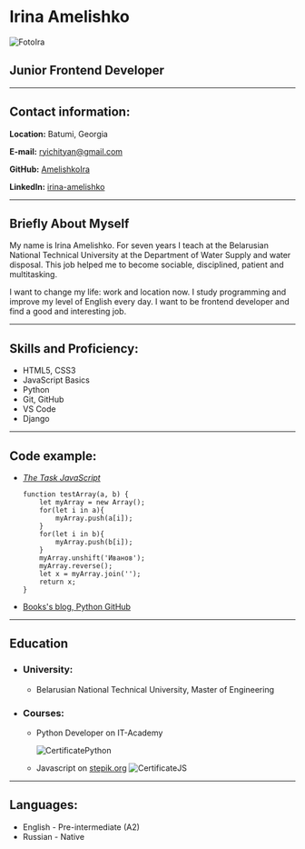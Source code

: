 # **Irina Amelishko**

![FotoIra](https://media-exp1.licdn.com/dms/image/C5603AQH74QBWDFCmXQ/profile-displayphoto-shrink_800_800/0/1633949252742?e=1652918400&v=beta&t=KIwFjiQDP7a_ZkxOGIRvp8aC5nbCGRvReNYCALBU77I "foto")

## **Junior Frontend Developer**
***

## **Contact information:**
**Location:** Batumi, Georgia 

**E-mail:** ryichityan@gmail.com

**GitHub:** [AmelishkoIra](https://github.com/AmelishkoIra)

**Linkedln:** [irina-amelishko](https://www.linkedin.com/in/irina-amelishko-668292223/) 
***
## **Briefly About Myself**
My name is Irina Amelishko. For seven years I teach at the Belarusian National Technical University at the Department of Water Supply and water disposal. This job helped me to become sociable, disciplined, patient and multitasking.


I want to change my life: work and location now. I study programming and improve my level of English every day. I want to be frontend developer and find a good and interesting job.



***
## **Skills and Proficiency:**
* HTML5, CSS3
* JavaScript Basics
* Python
* Git, GitHub
* VS Code
* Django
***
## **Code example:**
* [*The Task JavaScript*](https://stepik.org/lesson/43621/step/10) 
    ```
    function testArray(a, b) {
        let myArray = new Array();
        for(let i in a){
            myArray.push(a[i]);
        }
        for(let i in b){
            myArray.push(b[i]);
        }
        myArray.unshift('Иванов');
        myArray.reverse();
        let x = myArray.join('');
        return x;
    }
    ``` 

* [Books's blog, Python GitHub](https://github.com/AmelishkoIra/one)
***
## **Education**

* ### **University:** 
    + Belarusian National Technical University, Master of Engineering
* ### **Courses:**
    + Python Developer on IT-Academy

        ![CertificatePython](https://i.ibb.co/5hLqRZx/PythonAI.jpg "CertitficatePython")

    + Javascript on [stepik.org](https://stepik.org/)
        ![CertificateJS](https://stepik.org/certificate/8092466fa25ffcd48b841c63e9d5f1b4aae855c1.png?resolution=low "CertificateJS")

***
## **Languages:**
* English - Pre-intermediate (A2)
* Russian - Native